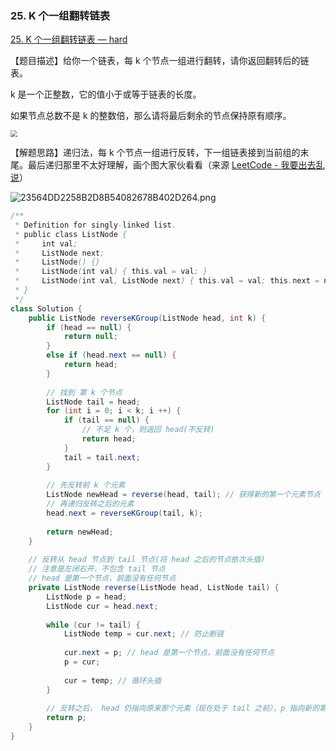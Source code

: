 ### 25. K 个一组翻转链表

[25. K 个一组翻转链表 — hard](https://leetcode-cn.com/problems/reverse-nodes-in-k-group/)

【题目描述】给你一个链表，每 k 个节点一组进行翻转，请你返回翻转后的链表。

k 是一个正整数，它的值小于或等于链表的长度。

如果节点总数不是 k 的整数倍，那么请将最后剩余的节点保持原有顺序。

<img src="https://cs-wiki.oss-cn-shanghai.aliyuncs.com/img/20210317174628.png" style="zoom:67%;" />

【解题思路】递归法，每 k 个节点一组进行反转，下一组链表接到当前组的末尾。最后递归那里不太好理解，画个图大家伙看看（来源 [LeetCode - 我要出去乱说](https://leetcode-cn.com/u/wo-yao-chu-qu-luan-shuo/)）

![23564DD2258B2D8B54082678B402D264.png](https://pic.leetcode-cn.com/1613901676-SzVKkL-23564DD2258B2D8B54082678B402D264.png)

```java
/**
 * Definition for singly-linked list.
 * public class ListNode {
 *     int val;
 *     ListNode next;
 *     ListNode() {}
 *     ListNode(int val) { this.val = val; }
 *     ListNode(int val, ListNode next) { this.val = val; this.next = next; }
 * }
 */
class Solution {
    public ListNode reverseKGroup(ListNode head, int k) {
        if (head == null) {
            return null;
        }
        else if (head.next == null) {
            return head; 
        }
        
        // 找到 第 k 个节点
        ListNode tail = head;
        for (int i = 0; i < k; i ++) {
            if (tail == null) {
                // 不足 k 个，则返回 head(不反转)
                return head;
            }
            tail = tail.next;
        }
        
        // 先反转前 k 个元素
        ListNode newHead = reverse(head, tail); // 获得新的第一个元素节点
        // 再递归反转之后的元素
        head.next = reverseKGroup(tail, k);
        
        return newHead;
    }
    
    // 反转从 head 节点到 tail 节点(将 head 之后的节点依次头插)
    // 注意是左闭右开，不包含 tail 节点
    // head 是第一个节点，前面没有任何节点
    private ListNode reverse(ListNode head, ListNode tail) {
        ListNode p = head;
        ListNode cur = head.next;
        
        while (cur != tail) {
            ListNode temp = cur.next; // 防止断链
            
            cur.next = p; // head 是第一个节点，前面没有任何节点
            p = cur;
            
            cur = temp; // 循环头插
        }
        
        // 反转之后， head 仍指向原来那个元素（现在处于 tail 之前），p 指向新的第一个元素
        return p;
    }
}
```

